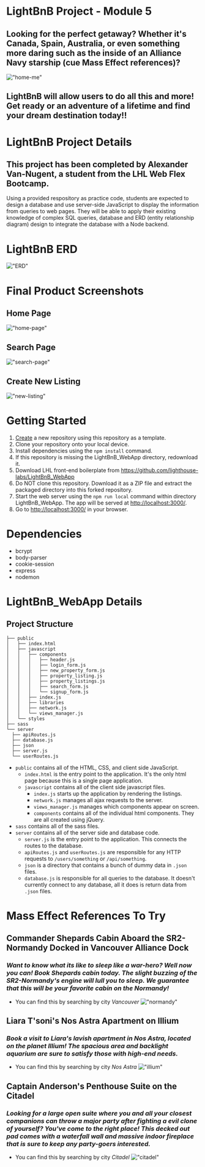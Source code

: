 # LightBnB Project - Module 5

## Looking for the perfect getaway? Whether it's Canada, Spain, Australia, or even something more daring such as the inside of an Alliance Navy starship (cue Mass Effect references)? 

!["home-me"](/docs/lightbnb-ME.png)

## LightBnB will allow users to do all this and more! Get ready or an adventure of a lifetime and find your dream destination today!!

# LightBnB Project Details

## This project has been completed by Alexander Van-Nugent, a student from the LHL Web Flex Bootcamp.

Using a provided respository as practice code, students are expected to design a database and use server-side JavaScript to display the information from queries to web pages. They will be able to apply their existing knowledge of complex SQL queries, database and ERD (entity relationship diagram) design to integrate the database with a Node backend.

# LightBnB ERD
!["ERD"](/docs/lightbnb-erd-lex.png)

# Final Product Screenshots

## Home Page
!["home-page"](/docs/lightbnb-home.png)

## Search Page
!["search-page"](/docs/lightbnb-search.png)

## Create New Listing
!["new-listing"](/docs/lightbnb-createlisting.png)

# Getting Started

1. [Create](https://docs.github.com/en/repositories/creating-and-managing-repositories/creating-a-repository-from-a-template) a new repository using this repository as a template.
2. Clone your repository onto your local device.
3. Install dependencies using the `npm install` command.
4. If this repository is missing the LightBnB_WebApp directory, redownload it.
5. Download LHL front-end boilerplate from https://github.com/lighthouse-labs/LightBnB_WebApp
6. Do NOT clone this repository. Download it as a ZIP file and extract the packaged directory into this forked repository.
7. Start the web server using the `npm run local` command within directory LightBnB_WebApp. The app will be served at <http://localhost:3000/>.
8. Go to <http://localhost:3000/> in your browser.

# Dependencies
- bcrypt
- body-parser
- cookie-session
- express
- nodemon

# LightBnB_WebApp Details

## Project Structure

```
├── public
│   ├── index.html
│   ├── javascript
│   │   ├── components 
│   │   │   ├── header.js
│   │   │   ├── login_form.js
│   │   │   ├── new_property_form.js
│   │   │   ├── property_listing.js
│   │   │   ├── property_listings.js
│   │   │   ├── search_form.js
│   │   │   └── signup_form.js
│   │   ├── index.js
│   │   ├── libraries
│   │   ├── network.js
│   │   └── views_manager.js
│   └── styles
├── sass
└── server
  ├── apiRoutes.js
  ├── database.js
  ├── json
  ├── server.js
  └── userRoutes.js
```

* `public` contains all of the HTML, CSS, and client side JavaScript. 
  * `index.html` is the entry point to the application. It's the only html page because this is a single page application.
  * `javascript` contains all of the client side javascript files.
    * `index.js` starts up the application by rendering the listings.
    * `network.js` manages all ajax requests to the server.
    * `views_manager.js` manages which components appear on screen.
    * `components` contains all of the individual html components. They are all created using jQuery.
* `sass` contains all of the sass files. 
* `server` contains all of the server side and database code.
  * `server.js` is the entry point to the application. This connects the routes to the database.
  * `apiRoutes.js` and `userRoutes.js` are responsible for any HTTP requests to `/users/something` or `/api/something`. 
  * `json` is a directory that contains a bunch of dummy data in `.json` files.
  * `database.js` is responsible for all queries to the database. It doesn't currently connect to any database, all it does is return data from `.json` files.

# Mass Effect References To Try

## **Commander Shepards Cabin Aboard the SR2-Normandy Docked in Vancouver Alliance Dock**
### *Want to know what its like to sleep like a war-hero? Well now you can! Book Shepards cabin today. The slight buzzing of the SR2-Normandy's engine will lull you to sleep. We guarantee that this will be your favorite cabin on the Normandy!*
- You can find this by searching by city *Vancouver* 
!["normandy"](/docs/normandy.png)

## **Liara T'soni's Nos Astra Apartment on Illium**
### *Book a visit to Liara's lavish apartment in Nos Astra, located on the planet Illium! The spacious area and backlight aquarium are sure to satisfy those with high-end needs.*
- You can find this by searching by city *Nos Astra* 
!["illium"](/docs/illium.jpg)

## **Captain Anderson's Penthouse Suite on the Citadel**
### *Looking for a large open suite where you and all your closest companions can throw a major party after fighting a evil clone of yourself? You've come to the right place! This decked out pad comes with a waterfall wall and massive indoor fireplace that is sure to keep any party-goers interested.*
- You can find this by searching by city *Citadel* 
!["citadel"](/docs/citadel.png)